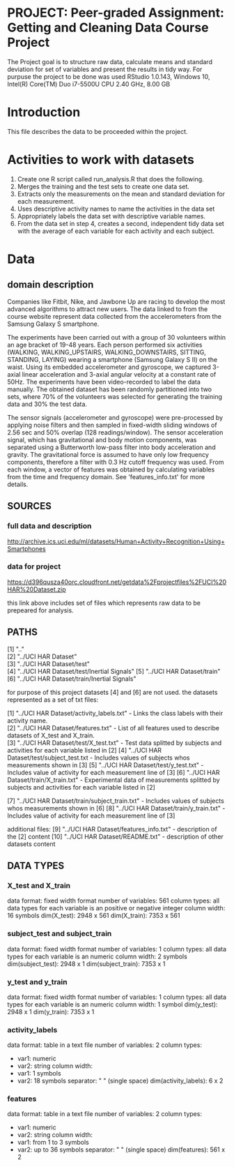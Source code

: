 # PROJECT: Peer-graded Assignment: Getting and Cleaning Data Course Project
The Project goal is to structure raw data, calculate means and standard deviation for set of variables and present the results in tidy way. For purpuse the project to be done was used RStudio 1.0.143, Windows 10, Intel(R) Core(TM) Duo i7-5500U CPU 2.40 GHz, 8.00 GB

# Introduction
This file describes the data to be proceeded within the project.

# Activities to work with datasets
1. Create one R script called run_analysis.R that does the following.
2. Merges the training and the test sets to create one data set.
3. Extracts only the measurements on the mean and standard deviation for each measurement.
4. Uses descriptive activity names to name the activities in the data set
5. Appropriately labels the data set with descriptive variable names.
6. From the data set in step 4, creates a second, independent tidy data set with the average of each variable for each activity and each subject.

# Data
## domain description
Companies like Fitbit, Nike, and Jawbone Up are racing to develop the most advanced algorithms to attract new users. The data linked to from the course website represent data collected from the accelerometers from the Samsung Galaxy S smartphone.

The experiments have been carried out with a group of 30 volunteers within an age bracket of 19-48 years. Each person performed six activities (WALKING, WALKING_UPSTAIRS, WALKING_DOWNSTAIRS, SITTING, STANDING, LAYING) wearing a smartphone (Samsung Galaxy S II) on the waist. Using its embedded accelerometer and gyroscope, we captured 3-axial linear acceleration and 3-axial angular velocity at a constant rate of 50Hz. The experiments have been video-recorded to label the data manually. The obtained dataset has been randomly partitioned into two sets, where 70% of the volunteers was selected for generating the training data and 30% the test data. 

The sensor signals (accelerometer and gyroscope) were pre-processed by applying noise filters and then sampled in fixed-width sliding windows of 2.56 sec and 50% overlap (128 readings/window). The sensor acceleration signal, which has gravitational and body motion components, was separated using a Butterworth low-pass filter into body acceleration and gravity. The gravitational force is assumed to have only low frequency components, therefore a filter with 0.3 Hz cutoff frequency was used. From each window, a vector of features was obtained by calculating variables from the time and frequency domain. See 'features_info.txt' for more details. 

## SOURCES
### full data and description
http://archive.ics.uci.edu/ml/datasets/Human+Activity+Recognition+Using+Smartphones 

### data for project
https://d396qusza40orc.cloudfront.net/getdata%2Fprojectfiles%2FUCI%20HAR%20Dataset.zip 

this link above includes set of files which represents raw data to be prepeared for analysis.

## PATHS
[1] ".."                                       
[2] "../UCI HAR Dataset"                       
[3] "../UCI HAR Dataset/test"                  
[4] "../UCI HAR Dataset/test/Inertial Signals" 
[5] "../UCI HAR Dataset/train"                 
[6] "../UCI HAR Dataset/train/Inertial Signals"

for purpose of this project datasets [4] and [6] are not used.
the datasets represented as a set of txt files:

 [1] "../UCI HAR Dataset/activity_labels.txt"     - Links the class labels with their activity name.                      
 [2] "../UCI HAR Dataset/features.txt"            - List of all features used to describe datasets of X_test and X_train.   
 [3] "../UCI HAR Dataset/test/X_test.txt"         - Test data splitted by subjects and activities for each variable listed in [2]
 [4] "../UCI HAR Dataset/test/subject_test.txt    - Includes values of subjects whos measurements shown in [3]
 [5] "../UCI HAR Dataset/test/y_test.txt"         - Includes value of activity for each measurement line of [3]
 [6] "../UCI HAR Dataset/train/X_train.txt"       - Experimental data of measurements splitted by subjects and activities for each variable listed in [2]
 
 [7] "../UCI HAR Dataset/train/subject_train.txt" - Includes values of subjects whos measurements shown in [6]
 [8] "../UCI HAR Dataset/train/y_train.txt"       - Includes value of activity for each measurement line of [3]

additional files:
 [9] "../UCI HAR Dataset/features_info.txt" - description of the [2] content
[10] "../UCI HAR Dataset/README.txt" - description of other datasets content

## DATA TYPES

### X_test and X_train
data format: fixed width format
number of variables: 561
column types: all data types for each variable is an positive or negative integer
column width: 16 symbols 
dim(X_test): 2948 x 561
dim(X_train): 7353 x 561

### subject_test and subject_train
data format: fixed width format
number of variables: 1
column types: all data types for each variable is an numeric
column width: 2 symbols 
dim(subject_test): 2948 x 1
dim(subject_train): 7353 x 1

### y_test and y_train
data format: fixed width format
number of variables: 1
column types: all data types for each variable is an numeric
column width: 1 symbol
dim(y_test): 2948 x 1
dim(y_train): 7353 x 1

### activity_labels
data format: table in a text file
number of variables: 2
column types: 
  - var1: numeric
  - var2: string
column width: 
  - var1: 1 symbols
  - var2: 18 symbols
separator: " " (single space)
dim(activity_labels): 6 x 2

### features
data format: table in a text file
number of variables: 2
column types: 
  - var1: numeric
  - var2: string
column width: 
  - var1: from 1 to 3 symbols
  - var2: up to 36 symbols
separator: " " (single space)
dim(features): 561 x 2
